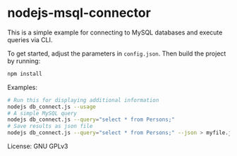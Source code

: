 # nodejs-msql-connector
This is a simple example for connecting to MySQL databases and execute queries via CLI.

To get started, adjust the parameters in `config.json`. 
Then build the project by running:
```bash
npm install
```
Examples:
```bash
# Run this for displaying additional information
nodejs db_connect.js --usage
# A simple MySQL query
nodejs db_connect.js --query="select * from Persons;"
# Save results as json file
nodejs db_connect.js --query="select * from Persons;" --json > myfile.json
```

License: GNU GPLv3
